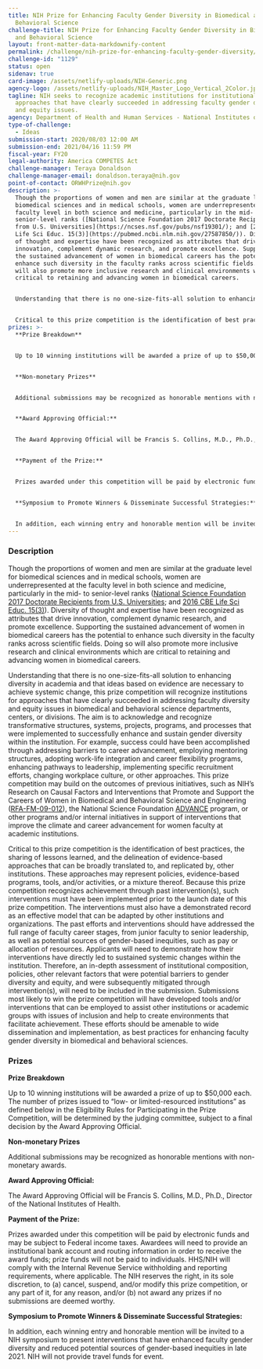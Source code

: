 ```yaml
---
title: NIH Prize for Enhancing Faculty Gender Diversity in Biomedical and
  Behavioral Science
challenge-title: NIH Prize for Enhancing Faculty Gender Diversity in Biomedical
  and Behavioral Science
layout: front-matter-data-markdownify-content
permalink: /challenge/nih-prize-for-enhancing-faculty-gender-diversity/
challenge-id: "1129"
status: open
sidenav: true
card-image: /assets/netlify-uploads/NIH-Generic.png
agency-logo: /assets/netlify-uploads/NIH_Master_Logo_Vertical_2Color.jpg
tagline: NIH seeks to recognize academic institutions for institutional
  approaches that have clearly succeeded in addressing faculty gender diversity
  and equity issues.
agency: Department of Health and Human Services - National Institutes of Health
type-of-challenge:
  - Ideas
submission-start: 2020/08/03 12:00 AM
submission-end: 2021/04/16 11:59 PM
fiscal-year: FY20
legal-authority: America COMPETES Act
challenge-manager: Teraya Donaldson
challenge-manager-email: donaldson.teraya@nih.gov
point-of-contact: ORWHPrize@nih.gov
description: >-
  Though the proportions of women and men are similar at the graduate level for
  biomedical sciences and in medical schools, women are underrepresented at the
  faculty level in both science and medicine, particularly in the mid- to
  senior-level ranks ([National Science Foundation 2017 Doctorate Recipients
  from U.S. Universities](https://ncses.nsf.gov/pubs/nsf19301/); and [2016 CBE
  Life Sci Educ. 15(3)](https://pubmed.ncbi.nlm.nih.gov/27587850/)). Diversity
  of thought and expertise have been recognized as attributes that drive
  innovation, complement dynamic research, and promote excellence. Supporting
  the sustained advancement of women in biomedical careers has the potential to
  enhance such diversity in the faculty ranks across scientific fields. Doing so
  will also promote more inclusive research and clinical environments which are
  critical to retaining and advancing women in biomedical careers.


  Understanding that there is no one-size-fits-all solution to enhancing diversity in academia and that ideas based on evidence are necessary to achieve systemic change, this prize competition will recognize institutions for approaches that have clearly succeeded in addressing faculty diversity and equity issues in biomedical and behavioral science departments, centers, or divisions. The aim is to acknowledge and recognize transformative structures, systems, projects, programs, and processes that were implemented to successfully enhance and sustain gender diversity within the institution. For example, success could have been accomplished through addressing barriers to career advancement, employing mentoring structures, adopting work-life integration and career flexibility programs, enhancing pathways to leadership, implementing specific recruitment efforts, changing workplace culture, or other approaches. This prize competition may build on the outcomes of previous initiatives, such as NIH’s Research on Causal Factors and Interventions that Promote and Support the Careers of Women in Biomedical and Behavioral Science and Engineering ([RFA-FM-09-012](https://grants.nih.gov/grants/guide/rfa-files/rfa-gm-09-012.html)), the National Science Foundation [ADVANCE](https://www.nsf.gov/funding/pgm_summ.jsp?pims_id=5383) program, or other programs and/or internal initiatives in support of interventions that improve the climate and career advancement for women faculty at academic institutions.


  Critical to this prize competition is the identification of best practices, the sharing of lessons learned, and the delineation of evidence-based approaches that can be broadly translated to, and replicated by, other institutions. These approaches may represent policies, evidence-based programs, tools, and/or activities, or a mixture thereof. Because this prize competition recognizes achievement through past intervention(s), such interventions must have been implemented prior to the launch date of this prize competition. The interventions must also have a demonstrated record as an effective model that can be adapted by other institutions and organizations. The past efforts and interventions should have addressed the full range of faculty career stages, from junior faculty to senior leadership, as well as potential sources of gender-based inequities, such as pay or allocation of resources. Applicants will need to demonstrate how their interventions have directly led to sustained systemic changes within the institution. Therefore, an in-depth assessment of institutional composition, policies, other relevant factors that were potential barriers to gender diversity and equity, and were subsequently mitigated through intervention(s), will need to be included in the submission. Submissions most likely to win the prize competition will have developed tools and/or interventions that can be employed to assist other institutions or academic groups with issues of inclusion and help to create environments that facilitate achievement. These efforts should be amenable to wide dissemination and implementation, as best practices for enhancing faculty gender diversity in biomedical and behavioral sciences.
prizes: >-
  **Prize Breakdown**


  Up to 10 winning institutions will be awarded a prize of up to $50,000 each. The number of prizes issued to “low- or limited-resourced institutions” as defined below in the Eligibility Rules for Participating in the Prize Competition, will be determined by the judging committee, subject to a final decision by the Award Approving Official.


  **Non-monetary Prizes**


  Additional submissions may be recognized as honorable mentions with non-monetary awards.


  **Award Approving Official:**


  The Award Approving Official will be Francis S. Collins, M.D., Ph.D., Director of the National Institutes of Health.


  **Payment of the Prize:**


  Prizes awarded under this competition will be paid by electronic funds and may be subject to Federal income taxes. Awardees will need to provide an institutional bank account and routing information in order to receive the award funds; prize funds will not be paid to individuals. HHS/NIH will comply with the Internal Revenue Service withholding and reporting requirements, where applicable. The NIH reserves the right, in its sole discretion, to (a) cancel, suspend, and/or modify this prize competition, or any part of it, for any reason, and/or (b) not award any prizes if no submissions are deemed worthy.


  **Symposium to Promote Winners & Disseminate Successful Strategies:**


  In addition, each winning entry and honorable mention will be invited to a NIH symposium to present interventions that have enhanced faculty gender diversity and reduced potential sources of gender-based inequities in late 2021. NIH will not provide travel funds for event.
---
```

### Description

Though the proportions of women and men are similar at the graduate level for biomedical sciences and in medical schools, women are underrepresented at the faculty level in both science and medicine, particularly in the mid- to senior-level ranks ([National Science Foundation 2017 Doctorate Recipients from U.S. Universities](https://ncses.nsf.gov/pubs/nsf19301/); and [2016 CBE Life Sci Educ. 15(3)](https://pubmed.ncbi.nlm.nih.gov/27587850/)). Diversity of thought and expertise have been recognized as attributes that drive innovation, complement dynamic research, and promote excellence. Supporting the sustained advancement of women in biomedical careers has the potential to enhance such diversity in the faculty ranks across scientific fields. Doing so will also promote more inclusive research and clinical environments which are critical to retaining and advancing women in biomedical careers.

Understanding that there is no one-size-fits-all solution to enhancing diversity in academia and that ideas based on evidence are necessary to achieve systemic change, this prize competition will recognize institutions for approaches that have clearly succeeded in addressing faculty diversity and equity issues in biomedical and behavioral science departments, centers, or divisions. The aim is to acknowledge and recognize transformative structures, systems, projects, programs, and processes that were implemented to successfully enhance and sustain gender diversity within the institution. For example, success could have been accomplished through addressing barriers to career advancement, employing mentoring structures, adopting work-life integration and career flexibility programs, enhancing pathways to leadership, implementing specific recruitment efforts, changing workplace culture, or other approaches. This prize competition may build on the outcomes of previous initiatives, such as NIH’s Research on Causal Factors and Interventions that Promote and Support the Careers of Women in Biomedical and Behavioral Science and Engineering ([RFA-FM-09-012](https://grants.nih.gov/grants/guide/rfa-files/rfa-gm-09-012.html)), the National Science Foundation [ADVANCE](https://www.nsf.gov/funding/pgm_summ.jsp?pims_id=5383) program, or other programs and/or internal initiatives in support of interventions that improve the climate and career advancement for women faculty at academic institutions.

Critical to this prize competition is the identification of best practices, the sharing of lessons learned, and the delineation of evidence-based approaches that can be broadly translated to, and replicated by, other institutions. These approaches may represent policies, evidence-based programs, tools, and/or activities, or a mixture thereof. Because this prize competition recognizes achievement through past intervention(s), such interventions must have been implemented prior to the launch date of this prize competition. The interventions must also have a demonstrated record as an effective model that can be adapted by other institutions and organizations. The past efforts and interventions should have addressed the full range of faculty career stages, from junior faculty to senior leadership, as well as potential sources of gender-based inequities, such as pay or allocation of resources. Applicants will need to demonstrate how their interventions have directly led to sustained systemic changes within the institution. Therefore, an in-depth assessment of institutional composition, policies, other relevant factors that were potential barriers to gender diversity and equity, and were subsequently mitigated through intervention(s), will need to be included in the submission. Submissions most likely to win the prize competition will have developed tools and/or interventions that can be employed to assist other institutions or academic groups with issues of inclusion and help to create environments that facilitate achievement. These efforts should be amenable to wide dissemination and implementation, as best practices for enhancing faculty gender diversity in biomedical and behavioral sciences.

### Prizes

**Prize Breakdown**

Up to 10 winning institutions will be awarded a prize of up to $50,000 each. The number of prizes issued to “low- or limited-resourced institutions” as defined below in the Eligibility Rules for Participating in the Prize Competition, will be determined by the judging committee, subject to a final decision by the Award Approving Official.

**Non-monetary Prizes**

Additional submissions may be recognized as honorable mentions with non-monetary awards.

**Award Approving Official:**

The Award Approving Official will be Francis S. Collins, M.D., Ph.D., Director of the National Institutes of Health.

**Payment of the Prize:**

Prizes awarded under this competition will be paid by electronic funds and may be subject to Federal income taxes. Awardees will need to provide an institutional bank account and routing information in order to receive the award funds; prize funds will not be paid to individuals. HHS/NIH will comply with the Internal Revenue Service withholding and reporting requirements, where applicable. The NIH reserves the right, in its sole discretion, to (a) cancel, suspend, and/or modify this prize competition, or any part of it, for any reason, and/or (b) not award any prizes if no submissions are deemed worthy.

**Symposium to Promote Winners & Disseminate Successful Strategies:**

In addition, each winning entry and honorable mention will be invited to a NIH symposium to present interventions that have enhanced faculty gender diversity and reduced potential sources of gender-based inequities in late 2021. NIH will not provide travel funds for event.